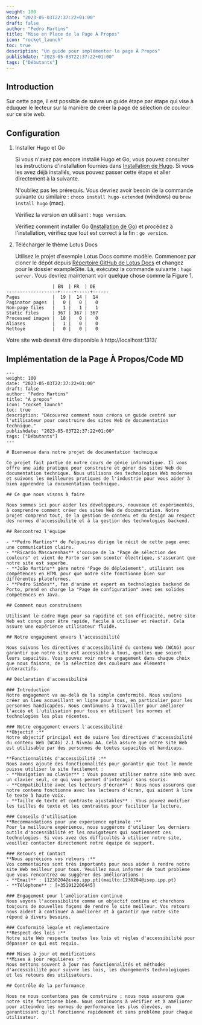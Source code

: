 ```yaml
---
weight: 100
date: "2023-05-03T22:37:22+01:00"
draft: false
author: "Pedro Martins"
title: "Mise en Place de la Page À Propos"
icon: "rocket_launch"
toc: true
description: "Un guide pour implémenter la page À Propos"
publishdate: "2023-05-03T22:37:22+01:00"
tags: ["Débutants"]
---
```


## Introduction
   Sur cette page, il est possible de suivre un guide étape par étape qui vise à éduquer le lecteur sur la manière de créer la page de sélection de couleur sur ce site web.

## Configuration
   1. Installer Hugo et Go
       
       Si vous n'avez pas encore installé Hugo et Go, vous pouvez consulter les instructions d'installation fournies dans [Installation de Hugo](https://gohugo.io/installation/). Si vous les avez déjà installés, vous pouvez passer cette étape et aller directement à la suivante.
       
       N'oubliez pas les prérequis. Vous devriez avoir besoin de la commande suivante ou similaire : `choco install hugo-extended` (windows) ou `brew install hugo` (mac).

       Vérifiez la version en utilisant : `hugo version`.

       Vérifiez comment installer Go ([Installation de Go](https://go.dev/dl/)) et procédez à l'installation, vérifiez que tout est correct à la fin : `go version`.

   2. Télécharger le thème Lotus Docs
       
       Utilisez le projet d'exemple Lotus Docs comme modèle. Commencez par cloner le dépôt depuis [Répertoire GitHub de Lotus Docs](https://github.com/colinwilson/lotusdocs) et changez pour le dossier exampleSite. Là, exécutez la commande suivante : `hugo server`. Vous devriez maintenant voir quelque chose comme la Figure 1.

  ```shell
                   | EN  | FR  | DE
-------------------+-----+-----+------
  Pages            |  19 |  14 |  14
  Paginator pages  |   0 |   0 |   0
  Non-page files   |   1 |   1 |   1
  Static files     | 367 | 367 | 367
  Processed images |  18 |   0 |   0
  Aliases          |   1 |   0 |   0
  Nettoyé          |   0 |   0 |   0

```

Votre site web devrait être disponible à http://localhost:1313/

## Implémentation de la Page À Propos/Code MD

```shell
---
weight: 100
date: "2023-05-03T22:37:22+01:00"
draft: false
author: "Pedro Martins"
title: "À propos"
icon: "rocket_launch"
toc: true
description: "Découvrez comment nous créons un guide centré sur l'utilisateur pour construire des sites Web de documentation technique."
publishdate: "2023-05-03T22:37:22+01:00"
tags: ["Débutants"]
---

# Bienvenue dans notre projet de documentation technique

Ce projet fait partie de notre cours de génie informatique. Il vous offre une aide pratique pour construire et gérer des sites Web de documentation technique. Nous utilisons des technologies Web modernes et suivons les meilleures pratiques de l'industrie pour vous aider à bien apprendre la documentation technique.

## Ce que nous visons à faire

Nous sommes ici pour aider les développeurs, nouveaux et expérimentés, à comprendre comment créer des sites Web de documentation. Notre projet comprend tout, de la gestion de contenu et du design au respect des normes d'accessibilité et à la gestion des technologies backend.

## Rencontrez l'équipe

- **Pedro Martins** de Felgueiras dirige le récit de cette page avec une communication claire.
- **Ricardo Mascarenhas** s'occupe de la "Page de sélection des couleurs" et vient de Porto sur son scooter électrique, s'assurant que notre site est superbe.
- **João Martins** gère notre "Page de déploiement", utilisant ses compétences en HTML pour que notre site fonctionne bien sur différentes plateformes.
- **Pedro Simões**, fan d'anime et expert en technologies backend de Porto, prend en charge la "Page de configuration" avec ses solides compétences en Java.

## Comment nous construisons

Utilisant le cadre Hugo pour sa rapidité et son efficacité, notre site Web est conçu pour être rapide, facile à utiliser et réactif. Cela assure une expérience utilisateur fluide.

## Notre engagement envers l'accessibilité

Nous suivons les directives d'accessibilité du contenu Web (WCAG) pour garantir que notre site est accessible à tous, quelles que soient leurs capacités. Vous pouvez voir notre engagement dans chaque choix que nous faisons, de la sélection des couleurs aux éléments interactifs.

## Déclaration d'accessibilité

### Introduction
Notre engagement va au-delà de la simple conformité. Nous voulons créer un lieu accueillant en ligne pour tous, en particulier pour les personnes handicapées. Nous continuons à travailler pour améliorer l'accès et l'utilisation pour tous en utilisant les normes et technologies les plus récentes.

### Notre engagement envers l'accessibilité
**Objectif :**  
Notre objectif principal est de suivre les directives d'accessibilité du contenu Web (WCAG) 2.1 Niveau AA. Cela assure que notre site Web est utilisable par des personnes de toutes capacités et handicaps.

**Fonctionnalités d'accessibilité :**  
Nous avons ajouté des fonctionnalités pour garantir que tout le monde puisse utiliser le site facilement :
- **Navigation au clavier** : Vous pouvez utiliser notre site Web avec un clavier seul, ce qui vous permet d'interagir sans souris.
- **Compatibilité avec les lecteurs d'écran** : Nous nous assurons que notre contenu fonctionne avec les lecteurs d'écran, qui aident à lire le texte à haute voix.
- **Taille de texte et contraste ajustables** : Vous pouvez modifier les tailles de texte et les contrastes pour faciliter la lecture.

### Conseils d'utilisation
**Recommandations pour une expérience optimale :**  
Pour la meilleure expérience, nous suggérons d'utiliser les derniers outils d'accessibilité et les navigateurs qui soutiennent ces technologies. Si vous avez des difficultés à utiliser notre site, veuillez contacter directement notre équipe de support.

### Retours et Contact
**Nous apprécions vos retours :**  
Vos commentaires sont très importants pour nous aider à rendre notre site Web meilleur pour tous. Veuillez nous informer de tout problème que vous rencontrez ou suggérer des améliorations :
- **Email** : [1230204@isep.ipp.pt](mailto:1230204@isep.ipp.pt)
- **Téléphone** : [+351912206445]

### Engagement pour l'amélioration continue
Nous voyons l'accessibilité comme un objectif continu et cherchons toujours de nouvelles façons de rendre le site meilleur. Vos retours nous aident à continuer à améliorer et à garantir que notre site répond à divers besoins.

### Conformité légale et réglementaire
**Respect des lois :**  
Notre site Web respecte toutes les lois et règles d'accessibilité pour dépasser ce qui est requis.

### Mises à jour et modifications
**Mises à jour régulières :**  
Nous mettons souvent à jour nos fonctionnalités et méthodes d'accessibilité pour suivre les lois, les changements technologiques et les retours des utilisateurs.

## Contrôle de la performance

Nous ne nous contentons pas de construire ; nous nous assurons que notre site fonctionne bien. Nous continuons à vérifier et à améliorer pour atteindre les normes de performance les plus élevées, en garantissant qu'il fonctionne rapidement et sans problème pour chaque utilisateur.
```